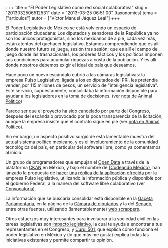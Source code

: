 +++
title = "El Poder Legislativo como red social colaborativa"
slug = "2013032506512531"
date = "2013-03-25 06:51:00"
[taxonomies]
tema = ["articulos"]
autor = ["Víctor Manuel Jáquez Leal"]
+++

El Poder Legislativo de México se está volviendo un espacio de
participación ciudadana: Los diputados y senadores de la República ya no
son los únicos protagonistas, sino los mexicanos de a pié, cada vez más,
están atentos del quehacer legislativo. Estamos comprendiendo que es
allí donde nuestro futuro se juega, sesión tras sesión; que es allí el
campo de juego donde las trasnacionales, los poderes fácticos y los
políticos imponen sus condiciones para acumular riquezas a costa de la
población. Y es allí donde nosotros debemos exigir el ideal de país que
deseamos.

Hace poco un nuevo escándalo cubrió a las cámaras legislativas: la
empresa Pulso Legislativo, ligada a los ex diputados del PRI, les
pretendía vender, por 115 millones de pesos, un servicio de
"inteligencia legislativa". Este servicio, supuestamente, consolidaba la
información disponible para ayudar a los legisladores en la toma de
decisiones. (ver [nota de Animal
Político](http://www.animalpolitico.com/2013/03/contratacion-de-pulso-legislativo-viola-la-ley-expertos/))

Parece ser que el proyecto ha sido cancelado por parte del Congreso,
después del escándalo provocado por la poca transparencia de la
licitación, aunque la empresa insiste que el contrato sigue en pié (ver
[nota en Animal
Político](http://www.animalpolitico.com/2013/03/firmamos-contrato-desde-enero-y-no-han-cancelado-pulso-legislativo/)).

<!-- more -->
Sin embargo, un aspecto positivo surgió de esta lamentable muestra del
actual sistema político mexicano, y es el involucramiento de la
comunidad tecnológica del país, en particular del software libre, como
ya comentamos al inicio.

Un grupo de programadores que empujan el [Open
Data](http://okfn.org/opendata/) a través de la plataforma
[CKAN](http://ckan.org/) en México, y bajo el nombre de [{Codeando
México}](http://codeandomexico.org/), han lanzado la propuesta de [hacer
una réplica de la aplicación
ofrecida](http://codeandomexico.org/proyectos/21) por la empresa Pulso
legislativo, utilizando la información pública y disponible por el
gobierno Federal, a la manera del software libre colaborativo (ver
[Convocatoria](http://goo.gl/rET6p)).

La información que se buscaría consolidar está disponible en la [Gaceta
Parlamentaria](http://gaceta.diputados.gob.mx/), en la página de la
[Cámara de diputados](http://www.diputados.gob.mx) y la del
[Senado](http://www.senado.gob.mx/), entre otras fuentes, utilizando
(lamentablemente) [web
scrappers](https://github.com/CodeandoMexico/los-scrapers).

Otros esfuerzos muy interesantes para involucrar a la sociedad civil en
las tareas legislativas son [impacto
legislativo](http://www.impactolegislativo.org.mx), la cual te ayuda a
encontrar a tus representantes en el Congreso, y [Curul
501](http://curul501.org/), que explica cómo funciona el poder
legislativo en México y (lo que más me gusta) explica todas las
iniciativas existentes y permite compartir tu opinión.

